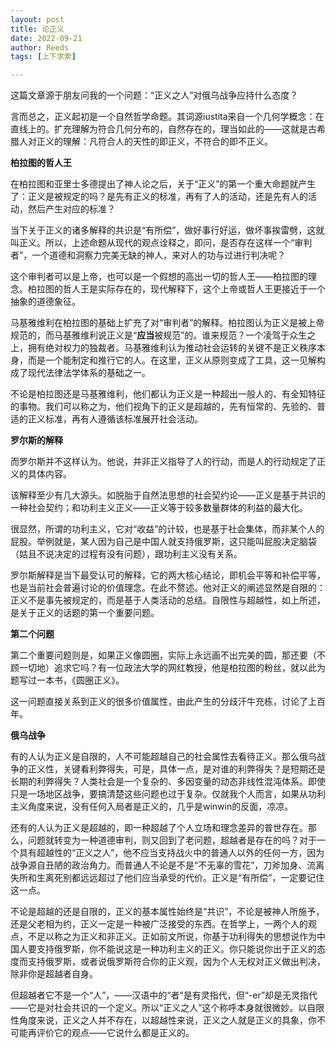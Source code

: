 ```yaml
---
layout: post
title: 论正义
date: 2022-09-21
author: Reeds
tags: [上下求索]

---
```


 这篇文章源于朋友问我的一个问题：“正义之人”对俄乌战争应持什么态度？

言而总之，正义起初是一个自然哲学命题。其词源iustita来自一个几何学概念：在直线上的。扩充理解为符合几何分布的，自然存在的，理当如此的——这就是古希腊人对正义的理解：凡符合人的天性的即正义，不符合的即不正义。

**柏拉图的哲人王**

在柏拉图和亚里士多德提出了神人论之后，关于“正义”的第一个重大命题就产生了：正义是被规定的吗？是先有正义的标准，再有了人的活动，还是先有人的活动，然后产生对应的标准？

当下关于正义的诸多解释的共识是“有所偿”，做好事行好运，做坏事挨雷劈，这就叫正义。所以，上述命题从现代的观点诠释之，即问，是否存在这样一个“审判者”，一个道德和洞察力完美无缺的神人，来对人的功与过进行判决呢？

这个审判者可以是上帝，也可以是一个假想的高出一切的哲人王——柏拉图的理念。柏拉图的哲人王是实际存在的，现代解释下，这个上帝或哲人王更接近于一个抽象的道德象征。

马基雅维利在柏拉图的基础上扩充了对“审判者”的解释。柏拉图认为正义是被上帝规范的，而马基雅维利说正义是“**应当**被规范”的。谁来规范？一个凌驾于众生之上，拥有绝对权力的独裁者。马基雅维利认为推动社会运转的关键不是正义秩序本身，而是一个能制定和推行它的人。在这里，正义从原则变成了工具，这一见解构成了现代法律法学体系的基础之一。

不论是柏拉图还是马基雅维利，他们都认为正义是一种超出一般人的、有全知特征的事物。我们可以称之为，他们视角下的正义是超越的，先有恒常的、先验的、普适的正义标准，再有人遵循该标准展开社会活动。

**罗尔斯的解释**

而罗尔斯并不这样认为。他说，并非正义指导了人的行动，而是人的行动规定了正义的具体内容。

该解释至少有几大源头。如脱胎于自然法思想的社会契约论——正义是基于共识的一种社会契约；和功利主义正义——正义等于较多数量群体的利益的最大化。

很显然，所谓的功利主义，它对“收益”的计较，也是基于社会集体，而非某个人的屁股。举例就是，某人因为自己是中国人就支持俄罗斯，这只能叫屁股决定脑袋（姑且不说决定的过程有没有问题），跟功利主义没有关系。

罗尔斯解释是当下最受认可的解释，它的两大核心结论，即机会平等和补偿平等，也是当前社会普遍讨论的价值理念。在此不赘述。他对正义的阐述显然是自限的：正义不是事先被规定的，而是基于人类活动的总结。自限性与超越性，如上所述，是关于正义的话题的第一个重要问题。

**第二个问题**

第二个重要问题则是，如果正义像圆圈，实际上永远画不出完美的圆，那还要（不顾一切地）追求它吗？有一位政法大学的网红教授，他是柏拉图的粉丝，就以此为题写过一本书，《圆圈正义》。

这一问题直接关系到正义的很多价值属性，由此产生的分歧汗牛充栋，讨论了上百年。

**俄乌战争**

有的人认为正义是自限的，人不可能超越自己的社会属性去看待正义。那么俄乌战争的正义性，关键看利弊得失，可是，具体一点，是对谁的利弊得失？是短期还是长期的利弊得失？人类社会是一个复杂的、多因变量的动态非线性混沌体系。即使只是一场地区战争，要搞清楚这些问题也过于复杂。仅就我个人而言，如果从功利主义角度来说，没有任何入局者是正义的，几乎是winwin的反面，凉凉。

还有的人认为正义是超越的，即一种超越了个人立场和理念差异的普世存在。那么，问题就转变为一种道德审判，则又回到了老问题，超越者是存在的吗？对于一个具有超越性的“正义之人”，他不应当支持战火中的普通人以外的任何一方，因为战争源自丑陋的政治角力。而普通人不论是不是“不无辜的雪花”，刀斧加身、流离失所和生离死别都远远超过了他们应当承受的代价。正义是“有所偿”，一定要记住这一点。

不论是超越的还是自限的，正义的基本属性始终是“共识”，不论是被神人所施予，还是父老相为约，正义一定是一种被广泛接受的东西。在哲学上，一两个人的观点，不足以称之为正义和非正义。正如前文所说，你基于功利得失的思想说作为中国人要支持俄罗斯，你不能说这是一种功利主义的正义。你只能说你出于正义的态度而支持俄罗斯，或者说俄罗斯符合你的正义观，因为个人无权对正义做出判决，除非你是超越者自身。

但超越者它不是一个“人”，——汉语中的“者”是有灵指代，但“-er”却是无灵指代——它是对社会共识的一个定义。所以“正义之人”这个称呼本身就很微妙。以自限性角度来说，正义之人并不存在，以超越性来说，正义之人就是正义的具象，你不可能再评价它的观点——它说什么都是正义的。